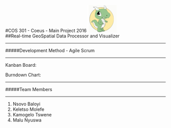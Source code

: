 #COS 301 - Coeus - Main Project 2016 <img src="./images/logo.jpg" alt="Team Logo" width="91" height="86"/>    
##Real-time GeoSpatial Data Processor and Visualizer


********************************************************************************
#####Development Method -  Agile Scrum
********************************************************************************
Kanban Board: 

Burndown Chart: 

********************************************************************************
#####Team Members
********************************************************************************
1. Nsovo Baloyi
2. Keletso Molefe
3. Kamogelo Tswene
4. Malu Nyuswa